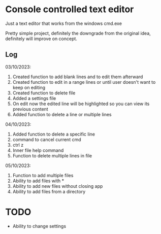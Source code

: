 # Console controlled text editor

Just a text editor that works from the windows cmd.exe

Pretty simple project, definitely the downgrade from the original idea, definitely will improve on concept.

## Log

03/10/2023:
1. Created function to add blank lines and to edit them afterward
1. Created function to edit in a range lines or until user doesn't want to keep on editing
1. Created function to delete file
1. Added a settings file
1. On edit now the edited line will be highlighted so you can view its previous content
1. Added function to delete a line or multiple lines

04/10/2023:
1. Added function to delete a specific line
1. command to cancel current cmd
1. ctrl z
1. Inner file help command
1. Function to delete multiple lines in file

05/10/2023:
1. Function to add multiple files
1. Ability to add files with *
1. Ability to add new files without closing app
1. Ability to add files from a directory

# TODO

- Ability to change settings